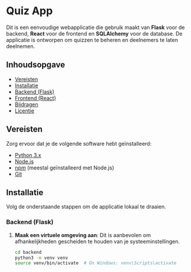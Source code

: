 # Quiz App

Dit is een eenvoudige webapplicatie die gebruik maakt van **Flask** voor de backend, **React** voor de frontend en **SQLAlchemy** voor de database. De applicatie is ontworpen om quizzen te beheren en deelnemers te laten deelnemen.

## Inhoudsopgave

- [Vereisten](#vereisten)
- [Installatie](#installatie)
- [Backend (Flask)](#backend-flask)
- [Frontend (React)](#frontend-react)
- [Bijdragen](#bijdragen)
- [Licentie](#licentie)

## Vereisten

Zorg ervoor dat je de volgende software hebt geïnstalleerd:

- [Python 3.x](https://www.python.org/downloads/)
- [Node.js](https://nodejs.org/en/)
- [npm](https://www.npmjs.com/get-npm) (meestal geïnstalleerd met Node.js)
- [Git](https://git-scm.com/)

## Installatie

Volg de onderstaande stappen om de applicatie lokaal te draaien.

### Backend (Flask)

1. **Maak een virtuele omgeving aan**:
   Dit is aanbevolen om afhankelijkheden gescheiden te houden van je systeeminstellingen.
   
   ```bash
   cd backend
   python3 -m venv venv
   source venv/bin/activate  # On Windows: venv\Scripts\activate
